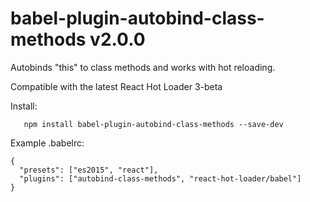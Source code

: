 # babel-plugin-autobind-class-methods v2.0.0
Autobinds "this" to class methods and works with hot reloading.

Compatible with the latest React Hot Loader 3-beta

Install:
```
   npm install babel-plugin-autobind-class-methods --save-dev 
```

Example .babelrc:
```
{
  "presets": ["es2015", "react"],
  "plugins": ["autobind-class-methods", "react-hot-loader/babel"]
}
```